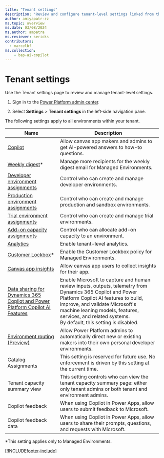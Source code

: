 ```yaml
---
title: "Tenant settings"
description: "Review and configure tenant-level settings linked from this page." 
author: amiyapatr-zz
ms.topic: overview
ms.date: 03/08/2024
ms.author: ampatra
ms.reviewer: sericks
contributors:
  - marcelbf
ms.collection: 
    - bap-ai-copilot
---
```


# Tenant settings

Use the Tenant settings page to review and manage tenant-level settings.

1. Sign in to the [Power Platform admin center](https://admin.powerplatform.microsoft.com/).

2. Select **Settings** > **Tenant settings** in the left-side navigation pane.

The following settings apply to all environments within your tenant.

|Name  |Description  |
|---------|---------|
|[Copilot](/power-apps/maker/canvas-apps/ai-overview)     | Allow canvas app makers and admins to get AI-powered answers to how-to questions.        |
|[Weekly digest](managed-environment-usage-insights.md)*     | Manage more recipients for the weekly digest email for Managed Environments.        |
|[Developer environment assignments](control-environment-creation.md)   | Control who can create and manage developer environments.  |
|[Production environment assignments](control-environment-creation.md)   | Control who can create and manage production and sandbox environments.        |
|[Trial environment assignments](control-environment-creation.md)       | Control who can create and manage trial environments.        |
|[Add-on capacity assignments](capacity-add-on.md#control-who-can-allocate-add-on-capacity)    | Control who can allocate add-on capacity to an environment.        |
|[Analytics](tenant-level-analytics.md)   | Enable tenant-level analytics.        |
|[Customer Lockbox](about-lockbox.md#enable-the-lockbox-policy)*   | Enable the Customer Lockbox policy for Managed Environments.        |
|[Canvas app insights](/power-apps/maker/canvas-apps/application-insights) | Allow canvas app users to collect insights for their app. |
|[Data sharing for Dynamics 365 Copilot and Power Platform Copilot AI Features](../transparency-note-copilot-data-sharing.md)   | Enable Microsoft to capture and human review inputs, outputs, telemetry from Dynamics 365 Copilot and Power Platform Copilot AI features to build, improve, and validate Microsoft's machine leaning models, features, services, and related systems.<br/>By default, this setting is disabled.       |
| [Environment routing (Preview)](default-environment-routing.md) | Allow Power Platform admins to automatically direct new or existing makers into their own personal developer environments. |
| Catalog Assignments  | This setting is reserved for future use. No enforcement is driven by this setting at the current time.       |
| Tenant capacity summary view | This setting controls who can view the tenant capacity summary page: either only tenant admins or both tenant and environment admins. |
| Copilot feedback | When using Copilot in Power Apps, allow users to submit feedback to Microsoft. |
| Copilot feedback data | When using Copilot in Power Apps, allow users to share their prompts, questions, and requests with Microsoft. |

*This setting applies only to Managed Environments.

[!INCLUDE[footer-include](../includes/footer-banner.md)]

